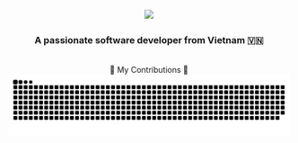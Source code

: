 <div align="center">
  <h2> <img src="https://readme-typing-svg.demolab.com??font=Righteous&size=35&center=true&vCenter=true&width=500&height=70&duration=4000&lines=Hello+world+👋!!!;My+name+is+Nghia+" /></h2>
  <h3 align="center">A passionate software developer from Vietnam 🇻🇳</h3>
<br/>
<div align="center" >
<div align="center">
 🐍 My Contributions 🐍
  <img alt="snake eating my contributions" src="https://github.com/nnnggghhhiiiaaa123/salesp07/blob/output/github-contribution-grid-snake.svg" />
  </div>
<!--
**nnnggghhhiiiaaa123/nnnggghhhiiiaaa123** is a ✨ _special_ ✨ repository because its `README.md` (this file) appears on your GitHub profile.

Here are some ideas to get you started:

- 🔭 I’m currently working on ...
- 🌱 I’m currently learning ...
- 👯 I’m looking to collaborate on ...
- 🤔 I’m looking for help with ...
- 💬 Ask me about ...
- 📫 How to reach me: ...
- 😄 Pronouns: ...
- ⚡ Fun fact: ...
-->
